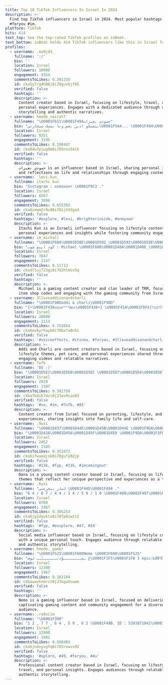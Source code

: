 ```yaml
---
title: Top 10 TikTok Influencers In Israel In 2024
description: >-
  Find top TikTok influencers in Israel in 2024. Most popular hashtags: #fyp
  #foryou #im.
platform: TikTok
hits: 414
text_top: See the top-rated TikTok profiles on inBeat.
text_bottom: inBeat holds 414 TikTok influencers like this in Israel for you to contact.
profiles:
  - username: .ma0jdd_
    fullname: ':/'
    bio: ''
    location: Israel
    followers: 10000
    engagement: 4354
    commentsToLikes: 0.391335
    id: cka5y7rg4h08j0i78guvbjf65
    verified: false
    hashtags: ''
    description: >-
      Content creator based in Israel, focusing on lifestyle, travel, and
      personal experiences. Engages with a dedicated audience through visual
      storytelling and authentic narratives.
  - username: hmode_nairat7
    fullname: "\U0001F611\U0001F494حمودي نعيرات"
    bio: "بتمسكو ادين بعض ونا بمسك سيجارتي\U0001F5A4... \U0001F494\U0001F61F سنجل للأبد\U0001F605\U0001F494\U0001F926\U0001F3FB‍♂"
    location: Israel
    followers: 9351
    engagement: 3195
    commentsToLikes: 0.198447
    id: cka8dw7p1ug9m0i785nno54ik
    verified: false
    hashtags: ''
    description: >-
      حمودي نعيرات is an influencer based in Israel, sharing personal insights
      and reflections on life and relationships through engaging content.
  - username: _levi.kun_
    fullname: itachi kun
    bio: "Instagram : asmaxaxr \U0001F9C3 ."
    location: Israel
    followers: 6567
    engagement: 3096
    commentsToLikes: 0.655392
    id: cka6imwm2r9u90i781jh93ga3
    verified: false
    hashtags: '#explore, #levi, #brighterinside, #onmyown'
    description: >-
      Itachi Kun is an Israeli influencer focusing on lifestyle content, sharing
      personal experiences and insights while fostering community engagement.
  - username: im_michall
    fullname: "\U0001F608\U0001D58E\U0001D592_\U0001D592\U0001D58E\U0001D588\U0001D58D\U0001D586\U0001D58A\U0001D591\U0001F608"
    bio: "كود ايتم شوب : Michael \U0001F608\U0001D48A\U0001D48E_\U0001D48E\U0001D48A\U0001D484\U0001D489\U0001D482\U0001D486\U0001D48D\U0001F608 رئيس كلان TRM جرب واتس \U0001F447?"
    location: Israel
    followers: 7047
    engagement: 2147
    commentsToLikes: 0.11713
    id: ckad71uj723gi0i782hlmsx5q
    verified: false
    hashtags: ''
    description: >-
      Michael is a gaming content creator and clan leader of TRM, focusing on
      item shop codes and engaging with the gaming community from Israel.
  - username: 3lloveaddisonandcharli
    fullname: "\U0001F90Daddi & charli\U0001F90D"
    bio: "{•\U0001F436ᴀɢᴀᴍᵃⁿᵈɴᴏᴀ\U0001F436•} \U0001F41A\U0001F9F4|חוזרות להפעיל|\U0001F42E\U0001F95B \U0001F90D❥\U0001D68A\U0001D68D\U0001D68D\U0001D692❥\U0001F90D \U0001F965❥\U0001D672\U0001D691\U0001D68A\U0001D69B\U0001D695\U0001D692❥\U0001F965"
    location: Israel
    followers: 20800
    engagement: 2113
    commentsToLikes: 0.152654
    id: cka6oxbyrhayb0i78bx7x8n5i
    verified: false
    hashtags: '#voiceeffects, #itsnoa, #foryou, #3lloveaddisonandcharli'
    description: >-
      Addi and Charli are content creators based in Israel, focusing on
      lifestyle themes, pet care, and personal experiences shared through
      engaging videos and relatable narratives.
  - username: 7xfb
    fullname: '85 :)'
    bio: "\U0001D5E2\U0001D5E0\U0001D5EC \U0001D5D7\U0001D5D4\U0001D5D7 \U0001F486\U0001F3FB‍♀️ . - \U0001D5DF \U0001D5E8 \U0001D5D6 \U0001D5D9 \U0001D5D8 \U0001D5E5 \U0001F608\U0001F5A4 . - \U0001D5DF \U0001D5E0 \U0001D5E5 \U0001F497"
    location: Israel
    followers: 2929
    engagement: 2107
    commentsToLikes: 0.301758
    id: ckbafb4ik7dzi0j23av9szo83
    verified: false
    hashtags: '#vo, #im, #7xfb, #85'
    description: >-
      Content creator from Israel focused on parenting, lifestyle, and personal
      experiences, sharing insights into family life and self-care.
  - username: .9uxi
    fullname: "\U0001D437\U0001D44E\U0001D45B\U0001D44E \U0001F9DA\U0001F3FB‍♀️\U0001F9C3 ."
    bio: "\U0001D43A\U0001D456\U0001D45F\U0001D459 \U0001F9DA\U0001F3FB‍♀️ . - \U0001D7ED\U0001D7EE . - \U0001D445\U0001D44E , \U0001D441\U0001D44E \U0001F49E\U0001F494 ? ."
    location: Israel
    followers: 2452
    engagement: 2105
    commentsToLikes: 0.353472
    id: cka6ifwaaqjsk0i78gufy02jp
    verified: false
    hashtags: '#13k, #fyp, #11k, #imcomingout'
    description: >-
      Dana is a young content creator based in Israel, focusing on lifestyle
      themes that reflect her unique perspective and experiences as a teenager.
  - username: .6uxi
    fullname: "لمار بتخرعني \U0001F44D\U0001F494 ."
    bio: "6 4 / 6 7 / 4 4 / 1 4 / 5 9 / 1 0 \U0001F408\U0001F497\U0001F497 ."
    location: Israel
    followers: 8789
    engagement: 1967
    commentsToLikes: 0.385253
    id: cka6jg1dquktx0i78fp0iwzs2
    verified: false
    hashtags: '#fyp, #exsplore, #47, #24'
    description: >-
      Social media influencer based in Israel, focusing on lifestyle content
      with a unique personal touch. Engages audience through relatable themes
      and authentic storytelling.
  - username: hmode._gamer
    fullname: "\U0001F525\U0001F608Nemo \U0001F608\U0001F525"
    bio: "حً ـمِــــــــوُديـــــــّــ لوف\U0001F1F5\U0001F1F8 1 epic:ŁØ℣乇ヅ اختو الي مش عاجبو \U0001F525 العمر:18"
    location: Israel
    followers: 12300
    engagement: 1967
    commentsToLikes: 0.103184
    id: ckbawavhnmrct0j23kgu0swem
    verified: false
    hashtags: ''
    description: >-
      Nemo is a gaming influencer based in Israel, focused on delivering
      captivating gaming content and community engagement for a diverse
      audience.
  - username: .ra0niim_
    fullname: "\U0001F390"
    bio: "1 2 , 7 7 , 6 4 , 5 9 , 6 2 \U0001F49B. ID : 5393871042\U0001F390."
    location: Israel
    followers: 12900
    engagement: 1881
    commentsToLikes: 0.508483
    id: cka6jndxyvgfq0i785rowvv92
    verified: false
    hashtags: '#xplore, #49, #foryou, #4u'
    description: >-
      Professional content creator based in Israel, focusing on lifestyle,
      travel, and personal insights. Engages audiences through relatable and
      authentic storytelling.
---
```


